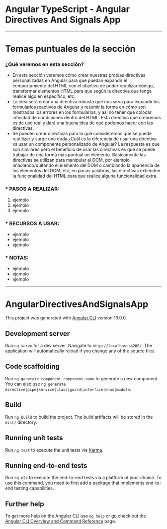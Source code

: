 # Angular TypeScript - Angular Directives And Signals App

---

# Temas puntuales de la sección

### ¿Qué veremos en esta sección?

- En esta sección veremos cómo crear nuestras propias directivas personalizadas en Angular para que puedan expandir el comportamiento del HTML con el objetivo de poder reutilizar código, transformar elementos HTML para que según la directiva que tenga realice algo en específico, etc.
- La idea será crear una directiva robusta que nos sirva para expandir los formularios reactivos de Angular y resumir la forma en cómo son mostrados los errores en los formularios, y así no tener que colocar infinidad de condiciones dentro del HTML. Esta directiva que crearemos es de uso real y dará una buena idea de qué podemos hacer con las directivas.
- Se pueden crear directivas para lo que consideremos que se puede reutilizar y surge una duda ¿Cuál es la diferencia de usar una directiva vs usar un componente personalizado de Angular? La respuesta es que son similares pero el beneficio de usar las directivas es que se puede trabajar de una forma más puntual un elemento. Básicamente las directivas se utilizan para manipular el DOM, por ejemplo añadiendo/quitando el elemento del DOM o cambiando la apariencia de los elementos del DOM, etc, en pocas palabras, las directivas extienden la funcionalidad del HTML para que realice alguna funcionalidad extra.

### \* PASOS A REALIZAR:

1. ejemplo
2. ejemplo
3. ejemplo

### \* RECURSOS A USAR:

- ejemplo
- ejemplo
- ejemplo

### \* NOTAS:

- ejemplo
- ejemplo
- ejemplo

---

# AngularDirectivesAndSignalsApp

This project was generated with [Angular CLI](https://github.com/angular/angular-cli) version 16.0.0.

## Development server

Run `ng serve` for a dev server. Navigate to `http://localhost:4200/`. The application will automatically reload if you change any of the source files.

## Code scaffolding

Run `ng generate component component-name` to generate a new component. You can also use `ng generate directive|pipe|service|class|guard|interface|enum|module`.

## Build

Run `ng build` to build the project. The build artifacts will be stored in the `dist/` directory.

## Running unit tests

Run `ng test` to execute the unit tests via [Karma](https://karma-runner.github.io).

## Running end-to-end tests

Run `ng e2e` to execute the end-to-end tests via a platform of your choice. To use this command, you need to first add a package that implements end-to-end testing capabilities.

## Further help

To get more help on the Angular CLI use `ng help` or go check out the [Angular CLI Overview and Command Reference](https://angular.io/cli) page.
